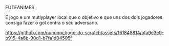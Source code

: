 FUTEANIMES

E jogo e um mutlyplayer local que o objetivo e que uns dos dois jogadores consiga fazer o gol contra o seu adversario.





https://github.com/nunonpc/jogo-do-scratch/assets/161848814/afa9e3e9-b915-4a6b-90d1-b7fa1d04505f


